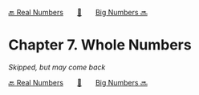 [🔙 Real Numbers][previous-chapter]&nbsp;&nbsp;&nbsp;&nbsp;&nbsp;&nbsp;&nbsp;[🏡][readme]&nbsp;&nbsp;&nbsp;&nbsp;&nbsp;&nbsp;&nbsp;[Big Numbers 🔜][upcoming-chapter]

# Chapter 7. Whole Numbers

_Skipped, but may come back_

[🔙 Real Numbers][previous-chapter]&nbsp;&nbsp;&nbsp;&nbsp;&nbsp;&nbsp;&nbsp;[🏡][readme]&nbsp;&nbsp;&nbsp;&nbsp;&nbsp;&nbsp;&nbsp;[Big Numbers 🔜][upcoming-chapter]

[readme]: README.md
[previous-chapter]: ch06-real-numbers.md
[upcoming-chapter]: ch08-big-numbers.md
